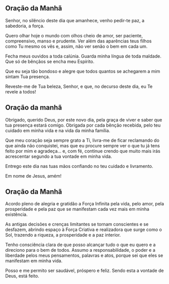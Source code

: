## Oração da Manhã

Senhor, no silêncio deste dia que amanhece, venho pedir-te paz, a sabedoria, a força.

Quero olhar hoje o mundo com olhos cheio de amor, ser paciente, compreensivo, manso e prudente. Ver além das aparências teus filhos como Tu mesmo os vês e, assim, não ver senão o bem em cada um.

Fecha meus ouvidos a toda calúnia. Guarda minha língua de toda maldade. Que só de bênçãos se encha meu Espírito.

Que eu seja tão bondoso e alegre que todos quantos se achegarem a mim sintam Tua presença.

Reveste-me de Tua beleza, Senhor, e que, no decurso deste dia, eu Te revele a todos!

## Oração da manhã

Obrigado, querido Deus, por este novo dia, pela graça de viver e saber que tua presença estará comigo. Obrigada por cada bênção recebida, pelo teu cuidado em minha vida e na vida da minha família.

Que meu coração seja sempre grato a Ti, livra-me de ficar reclamando do que ainda não conquistei, mas que eu procure sempre ver o que tu já tens feito por mim e agradeça... e, com fé, continue crendo que muito mais irás acrescentar segundo a tua vontade em minha vida.

Entrego este dia nas tuas mãos confiando no teu cuidado e livramento.

Em nome de Jesus, amém!

## Oração da Manhã

Acordo pleno de alegria e gratidão a Força Infinita pela vida, pelo amor, pela prosperidade e pela paz que se manifestam cada vez mais em minha existência.

As antigas decisões e crenças limitantes se tornam conscientes e se desfazem, abrindo espaço à Força Criativa e realizadora que surge como o Sol, trazendo a riqueza, a prosperidade e a paz interior.

Tenho consciência clara de que posso alcançar tudo o que eu quero e a direciono para o bem de todos.
Assumo a responsabilidade, o poder e a liberdade pelos meus pensamentos, palavras e atos, porque sei que eles se manifestam em minha vida.

Posso e me permito ser saudável, próspero e feliz.
Sendo esta a vontade de Deus, está feito.